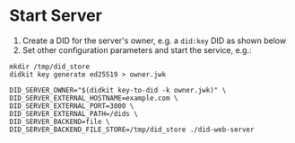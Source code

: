 # Start Server



1. Create a DID for the server's owner, e.g. a `did:key` DID as shown below
2. Set other configuration parameters and start the service, e.g.:

```
mkdir /tmp/did_store
didkit key generate ed25519 > owner.jwk

DID_SERVER_OWNER="$(didkit key-to-did -k owner.jwk)" \
DID_SERVER_EXTERNAL_HOSTNAME=example.com \
DID_SERVER_EXTERNAL_PORT=3000 \
DID_SERVER_EXTERNAL_PATH=/dids \
DID_SERVER_BACKEND=file \
DID_SERVER_BACKEND_FILE_STORE=/tmp/did_store ./did-web-server
```
